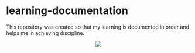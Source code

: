 # learning-documentation
This repository was created so that my learning is documented in order and helps me in achieving discipline.
<p align="center" border-radius="15px"><a><img align="middle" src="https://github.com/damar-glh/learning-documentation/assets/114411272/b1e20e26-8499-4988-8e9a-170c34828822.gif"></a></p>
